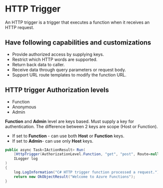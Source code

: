 # HTTP Trigger
An HTTP trigger is a trigger that executes a function when it receives an HTTP request.

## Have following capabilities and customizations
- Provide authorized access by supplying keys.
- Restrict which HTTP words are supported.
- Return back data to caller.
- Receive data through query parameters or request body.
- Support URL route templates to modify the function URL.

## HTTP trigger Authorization levels
- Function
- Anonymous
- Admin

**Function** and **Admin** level are keys based. Must supply a key for authentication. The difference between 2 keys are scope (Host or Function).

- If set to **Function** - can use both **Host** or **Function** keys.
- If set to **Admin**- can use only **Host** keys.

```csharp
public async Task<IActionResult> Run(
    [HttpTrigger(AuthorizationLevel.Function, "get", "post", Route=null)] HttpRequest req,
    ILogger log
)
{
    log.LogInformation("C# HTTP trigger function processed a request.");
    return new OkObjectResult("Welcome to Azure Functions");
}
```
